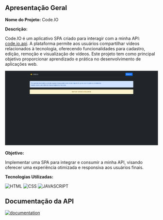 ## Apresentação Geral

**Nome do Projeto:** Code.IO

**Descrição:**

Code.IO é um aplicativo SPA criado para interagir com a minha API: [code.io.api](https://github.com/Edssaac/code.io.api). 
A plataforma permite aos usuários compartilhar vídeos relacionados à tecnologia, oferecendo funcionalidades para cadastro, 
edição, remoção e visualização de vídeos. Este projeto tem como principal objetivo proporcionar aprendizado e prática no 
desenvolvimento de aplicações web.

![demo](https://raw.githubusercontent.com/Edssaac/code.io/main/public/images/demo/code.io.gif)

**Objetivo:**

Implementar uma SPA para integrar e consumir a minha API, visando oferecer uma experiência otimizada e responsiva aos usuários finais.

**Tecnologias Utilizadas:**

![HTML](https://img.shields.io/badge/HTML5-E34F26?style=for-the-badge&logo=html5&logoColor=white)
![CSS](https://img.shields.io/badge/CSS3-1572B6?style=for-the-badge&logo=css3&logoColor=white)
![JAVASCRIPT](https://img.shields.io/badge/JavaScript-323330?style=for-the-badge&logo=javascript&logoColor=F7DF1E)

## Documentação da API

[![documentation](https://img.shields.io/badge/Markdown-000000?style=for-the-badge&logo=markdown&logoColor=white)](https://github.com/Edssaac/code.io.api/tree/main/system/documentation)

